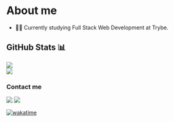 # About me
* 👩‍🎓 Currently studying Full Stack Web Development at Trybe.
## GitHub Stats 📊

<a href="https://github.com/petalaleite/github-readme-stats">
 <img align="center" src="https://github-readme-stats.vercel.app/api?username=petalaleite&theme=gruvbox&show_icons=true)">
</a>
<br>
<img align="center" src="https://github-readme-stats.vercel.app/api/top-langs/?username=petalaleite&show_icons=true=true&theme=gruvbox">

### Contact me

<a href="mailto:petalaleite@gmail.com"><img src="https://img.shields.io/badge/Gmail-D14836?style=for-the-badge&logo=gmail&logoColor=white"></a>
<a href="https://www.linkedin.com/in/petala-leite/"><img src="https://img.shields.io/badge/LinkedIn-0077B5?style=for-the-badge&logo=linkedin&logoColor=white"></a>

[![wakatime](https://wakatime.com/badge/user/4bdd0bf4-0530-47d2-b003-ca6cd406945c.svg)](https://wakatime.com/@4bdd0bf4-0530-47d2-b003-ca6cd406945c)
